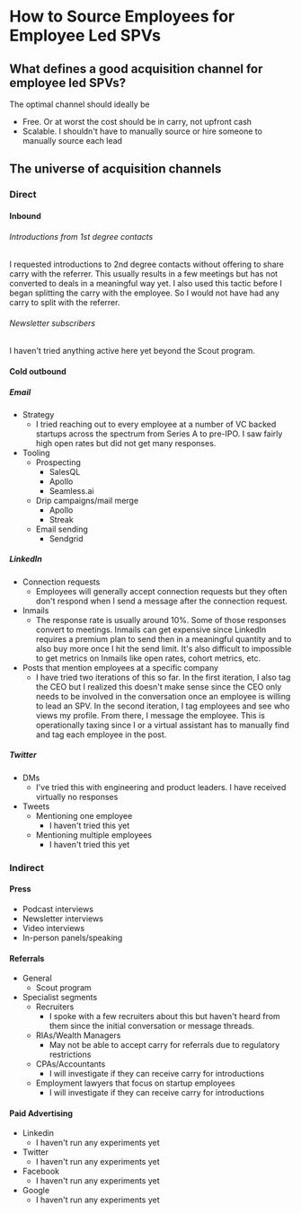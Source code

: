 # How to Source Employees for Employee Led SPVs

## What defines a good acquisition channel for employee led SPVs?

The optimal channel should ideally be

 -  Free. Or at worst the cost should be in carry, not upfront cash
 - Scalable. I shouldn't have to manually source or hire someone to manually source each lead
 
## The universe of acquisition channels
### Direct
#### Inbound
###### Introductions from 1st degree contacts
I requested introductions to 2nd degree contacts without offering to share carry with the referrer. This usually results in a few meetings but has not converted to deals in a meaningful way yet. I also used this tactic before I began splitting the carry with the employee. So I would not have had any carry to split with the referrer.
###### Newsletter subscribers
I haven't tried anything active here yet beyond the Scout program.
#### Cold outbound
##### Email
- Strategy
	- I tried reaching out to every employee at a number of VC backed startups across the spectrum from Series A to pre-IPO. I saw fairly high open rates but did not get many responses. 
 - Tooling
	 - Prospecting
		 - SalesQL
		 - Apollo
		 - Seamless.ai
	 - Drip campaigns/mail merge
		 - Apollo
		 - Streak
	 - Email sending
		 - Sendgrid
##### LinkedIn
 - Connection requests
	 - Employees will generally accept connection requests but they often don't respond when I send a message after the connection request.
 - Inmails
	 - The response rate is usually around 10%. Some of those responses convert to meetings. Inmails can get expensive since LinkedIn requires a premium plan to send then in a meaningful quantity and to also buy more once I hit the send limit. It's also difficult to impossible to get metrics on Inmails like open rates, cohort metrics, etc.
 - Posts that mention employees at a specific company
	 - I have tried two iterations of this so far. In the first iteration, I also tag the CEO but I realized this doesn't make sense since the CEO only needs to be involved in the conversation once an employee is willing to lead an SPV. In the second iteration, I tag employees and see who views my profile. From there, I message the employee. This is operationally taxing since I or a virtual assistant has to manually find and tag each employee in the post.

##### Twitter
- DMs
	- I've tried this with engineering and product leaders. I have received virtually no responses
-  Tweets
	-  Mentioning one employee
		-  I haven't tried this yet
	- Mentioning multiple employees
		- I haven't tried this yet
### Indirect
#### Press
- Podcast interviews
- Newsletter interviews
- Video  interviews
- In-person panels/speaking
#### Referrals
- General
	 - Scout program
 - Specialist segments
	 - Recruiters
		 - I spoke with a few recruiters about this but haven't heard from them since the initial conversation or message threads.
	 - RIAs/Wealth Managers
		 - May not be able to accept carry for referrals due to regulatory restrictions
	 - CPAs/Accountants
		 - I will investigate if they can receive carry for introductions
	 - Employment lawyers that focus on startup employees
		 - I will investigate if they can receive carry for introductions
#### Paid Advertising
 - Linkedin
	 - I haven't run any experiments yet
 - Twitter
	 - I haven't run any experiments yet 
 - Facebook
	 - I haven't run any experiments yet
 - Google
	 - I haven't run any experiments yet
<!--stackedit_data:
eyJoaXN0b3J5IjpbODIxNjYwMjUzLDE4Mjc4NDgyNTIsMTgwND
A0Mzk0MCwtNDQ5Mzc0MiwtMTc2MDc2NzQ1LC02NDk2NDg1MjIs
NzAwMzE2NzA1XX0=
-->